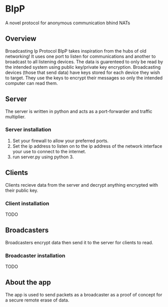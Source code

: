 # BIpP
A novel protocol for anonymous communication bhind NATs

## Overview

Broadcasting Ip Protocol BIpP takes inspiration from the hubs of old networking! It uses one port to listen for communications and another to broadcast to all listening devices. The data is guarenteed to only be read by the intended system using public key/private key encryption. Broadcasting devices (those that send data) have keys stored for each device they wish to target. They use the keys to encrypt their messages so only the intended computer can read them.

## Server

The server is written in python and acts as a port-forwarder and traffic multiplier.

### Server installation

1. Set your firewall to allow your preferred ports.
2. Set the ip address to listen on to the ip address of the network interface your use to connect to the internet.
3. run server.py using python 3.

## Clients

Clients recieve data from the server and decrypt anything encrypted with their public key.

### Client installation

TODO

## Broadcasters

Broadcasters encrypt data then send it to the server for clients to read.

### Broadcaster installation

TODO

## About the app

The app is used to send packets as a broadcaster as a proof of concept for a secure remote erase of data.
